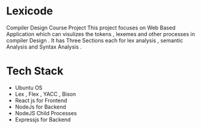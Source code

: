 # Lexicode
Compiler Design Course Project
This project focuses on Web Based Application which can visulizes the tokens , lexemes and other processes in compiler Design . It has Three Sections each for lex analysis , semantic Analysis and Syntax Analysis . 

# Tech Stack
- Ubuntu OS
- Lex , Flex , YACC , Bison
- React js for Frontend
- NodeJs for Backend
- NodeJS Child Processes
- Expressjs for Backend
  
